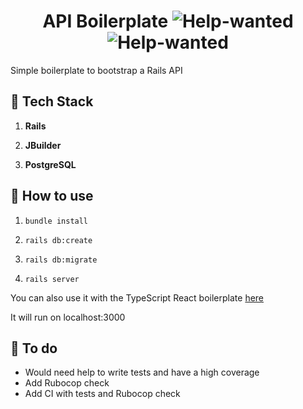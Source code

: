 <h1 align="center"> 
  API Boilerplate <img alt="Help-wanted" src="https://img.shields.io/github/workflow/status/ggrassiant/api-boilerplate/API%20Boilerplate%20CI"> <img alt="Help-wanted" src="https://img.shields.io/badge/help-wanted-brightgreen.svg?style=flat">
</h1>
Simple boilerplate to bootstrap a Rails API

## 🚀 Tech Stack

1.  **Rails**

1.  **JBuilder**

1.  **PostgreSQL**

## 🚀 How to use

1.  `bundle install`

1.  `rails db:create`

1.  `rails db:migrate`

1.  `rails server`

You can also use it with the TypeScript React boilerplate [here](https://github.com/GGrassiant/ts-react-boilerplate)

It will run on localhost:3000

## 🚀 To do
- Would need help to write tests and have a high coverage
- Add Rubocop check
- Add CI with tests and Rubocop check
